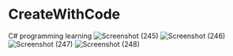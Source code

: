 # CreateWithCode
 C# programming learning
![Screenshot (245)](https://user-images.githubusercontent.com/115985919/216970317-1a162949-fd4a-41dc-a1ec-a9d70a06eaba.png)
![Screenshot (246)](https://user-images.githubusercontent.com/115985919/216970321-afc250d6-4410-47b9-bc92-e52d4c0ed4a3.png)
![Screenshot (247)](https://user-images.githubusercontent.com/115985919/216970323-05728778-af9a-4f82-81b1-5ae13fc36235.png)
![Screenshot (248)](https://user-images.githubusercontent.com/115985919/216970327-b04f62af-e6de-4fe9-a41c-d59be53df7f0.png)
